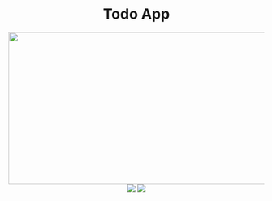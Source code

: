 <h1 align="center">Todo App</h1>
<div align="center">
<img src=https://github.com/08-zimmad/images/blob/main/todo_project1.png?raw=true width="600" height="300" ></img>
<img src=https://github.com/08-zimmad/images/blob/main/todo_project2.png></img>
<img src=https://github.com/08-zimmad/images/blob/main/todo_project3.png></img>
</div>
